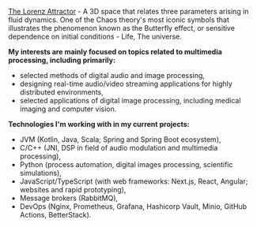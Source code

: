 [The Lorenz Attractor](https://marksmath.org/visualization/LorenzExperiment) -  A 3D space that relates three parameters arising in fluid dynamics. One of the Chaos theory's most iconic symbols that illustrates the phenomenon known as the Butterfly effect, or sensitive dependence on initial conditions - Life, The universe.

**My interests are mainly focused on topics related to multimedia processing, including primarily:**

- selected methods of digital audio and image processing,
- designing real-time audio/video streaming applications for highly distributed environments,
- selected applications of digital image processing, including medical imaging and computer vision.

**Technologies I'm working with in my current projects:**

- JVM (Kotlin, Java, Scala; Spring and Spring Boot ecosystem),
- C/C++ (JNI, DSP in field of audio modulation and multimedia processing),
- Python (process automation, digital images processing, scientific simulations),
- JavaScript/TypeScript (with web frameworks: Next.js, React, Angular; websites and rapid prototyping),
- Message brokers (RabbitMQ),
- DevOps (Nginx, Prometheus, Grafana, Hashicorp Vault, Minio, GitHub Actions, BetterStack).
